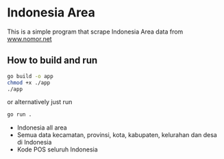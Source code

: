 # Indonesia Area

This is a simple program that scrape Indonesia Area data from www.nomor.net

## How to build and run

```bash
go build -o app
chmod +x ./app
./app
```

or alternatively just run

```bash
go run .
```

- Indonesia all area
- Semua data kecamatan, provinsi, kota, kabupaten, kelurahan dan desa di Indonesia
- Kode POS seluruh Indonesia